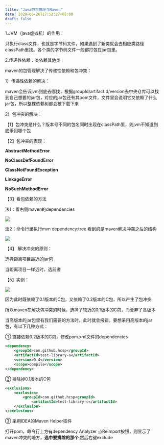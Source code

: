 ```yaml
---
title: "Java的包管理与Maven"
date: 2020-06-26T17:52:27+08:00
draft: false
---
```



1.JVM（java虚拟机）的作用：

只执行class文件，也就是字节码文件，如果遇到了新类就会去相应类路径classPath里找。各个类的字节码文件一般都打包在jar包里。

2.传递性依赖：类依赖其他类

maven的包管理解决了传递性依赖和包冲突：

1）传递性依赖的解决：

maven会告诉jvm到底去哪找，根据groupId/artifactId/version去中央仓库可以找到自己想要的jar包，对应的jar包还有其pom文件，文件里会说明它又依赖了什么jar包，所以整棵依赖树都会被下载下来

2）包冲突的解决：

【1】包冲突是什么？版本号不同的包名同时出现在classPath里，则jvm不知道到底采用哪个包

【2】包冲突的表现：

**AbstractMethodError**

**NoClassDefFoundError**

**ClassNotFoundException**

**LinkageError**

**NoSuchMethodError**

【3】看包依赖的方法

法1：看右侧maven的dependencies

![](/images/way1_dependencies.png)

法2：命令行里执行mvn dependency:tree 看到的是maven解决冲突之后的结构

![](/images/way2.png)

【4】
解决冲突的原则：

选择距离项目最近的jar包

当距离项目一样近时，选前者

【5】实例：

![](/images/instance.png)

因为此时既依赖了0.1版本的C包，又依赖了0.2版本的C包，所以产生了包冲突

所以maven在解决包冲突的时候，选择了较近的0.1版本的C包，而舍弃了高版本

当高版本的jar包里有我们需要的方法时，此时就会报错，要想采用高版本的jar包，有以下几种方式：

① 直接依赖0.2版本的C包，修改pom.xml文件的dependencies

```xml
<dependency>    
    <groupId>com.github.hcsp</groupId>    
    <artifactId>test-library-a</artifactId>    
    <version>0.4</version>    
    <scope>compile</scope>
</dependency>
```

② 排除掉0.1版本的C包

```xml
<exclusions>
    <exclusion>    
        <groupId>com.github.hcsp<groupId>    
            <artifactId>test-library-c</artifactId>
    </exclusion>
</exclusions>
```

③ 采用IDEA的Maven Helper插件

打开pom，命令行上方有dependency Analyzer 点Reimport按钮，则显示了maven冲突的地方，**选中要排除的那个**,然后右键exclude
